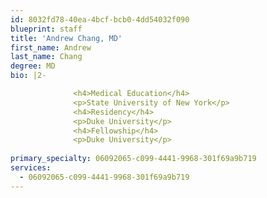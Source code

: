 ```yaml
---
id: 8032fd78-40ea-4bcf-bcb0-4dd54032f090
blueprint: staff
title: 'Andrew Chang, MD'
first_name: Andrew
last_name: Chang
degree: MD
bio: |2-

              <h4>Medical Education</h4>
              <p>State University of New York</p>
              <h4>Residency</h4>
              <p>Duke University</p>
              <h4>Fellowship</h4>
              <p>Duke University</p>
          
primary_specialty: 06092065-c099-4441-9968-301f69a9b719
services:
  - 06092065-c099-4441-9968-301f69a9b719
---
```

